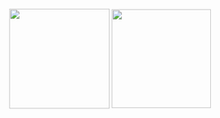 <div style="display: inline_block"><br>
  <img height="180em" align="center" src="https://github-readme-stats.vercel.app/api?username=RafCarrasco&show_icons=true&theme=github_dark">
  <img height="178em" align="center" src="https://github-readme-stats.vercel.app/api/top-langs/?username=RafCarrasco&layout=compact&theme=github_dark">
</div>

<br>

  
